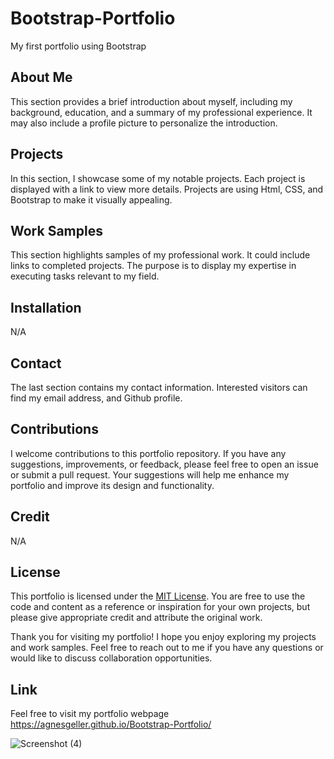 # Bootstrap-Portfolio

My first portfolio using Bootstrap

## About Me

This section provides a brief introduction about myself, including my background, education, and a summary of my professional experience. It may also include a profile picture to personalize the introduction.

## Projects

In this section, I showcase some of my notable projects. Each project is displayed with a link to view more details. Projects are using Html, CSS, and Bootstrap to make it visually appealing.

## Work Samples

This section highlights samples of my professional work. It could include links to completed projects. The purpose is to display my expertise in executing tasks relevant to my field.

## Installation

N/A

## Contact

The last section contains my contact information. Interested visitors can find my email address, and Github profile.

## Contributions

I welcome contributions to this portfolio repository. If you have any suggestions, improvements, or feedback, please feel free to open an issue or submit a pull request. Your suggestions will help me enhance my portfolio and improve its design and functionality.

## Credit

N/A

## License

This portfolio is licensed under the [MIT License](https://opensource.org/licenses/MIT). You are free to use the code and content as a reference or inspiration for your own projects, but please give appropriate credit and attribute the original work.

Thank you for visiting my portfolio! I hope you enjoy exploring my projects and work samples. Feel free to reach out to me if you have any questions or would like to discuss collaboration opportunities.

## Link

Feel free to visit my portfolio webpage https://agnesgeller.github.io/Bootstrap-Portfolio/


![Screenshot (4)](https://github.com/AgnesGeller/Bootstrap-Portfolio/assets/147996856/afb118b8-6ef8-4a14-99c9-ef5ceacefa6e)
